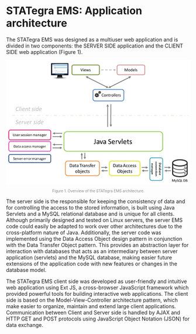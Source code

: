 # STATegra EMS: Application architecture
The STATegra EMS was designed as a multiuser web application and is divided in two components: the SERVER SIDE application and the CLIENT SIDE web application (Figure 1).

<div class="imageContainer" style="text-align:center; font-size:10px; color:#898989" >
    <img src="img/3_app-structure_1.jpg" title="Figure 1. Overview of the STATegra EMS architecture."/>
    <p class="imageLegend">Figure 1. Overview of the STATegra EMS architecture.</p>
</div>

The server side is the responsible for keeping the consistency of data and for controlling the access to the stored information, is built using Java Servlets and a MySQL relational database and is unique for all clients. Although primarily designed and tested on Linux servers, the server EMS code could easily be adapted to work over other architectures due to the cross-platform nature of Java. Additionally, the server code was implemented using the Data Access Object design pattern in conjunction with the Data Transfer Object pattern. This provides an abstraction layer for interaction with databases that acts as an intermediary between server application (servlets) and the MySQL database, making easier future extensions of the application code with new features or changes in the database model.

The STATegra EMS client side was developed as user-friendly and intuitive web application using Ext JS, a cross-browser JavaScript framework which provided powerful tools for building interactive web applications. The client side is based on the Model-View-Controller architecture pattern, which make easier to organize, maintain and extend large client applications. Communication between Client and Server side is handled by AJAX and HTTP GET and POST protocols using JavaScript Object Notation (JSON) for data exchange.
